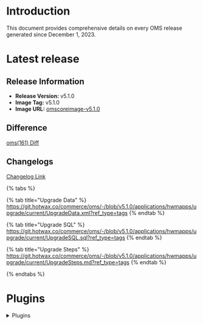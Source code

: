 # Introduction
This document provides comprehensive details on every OMS release generated since December 1, 2023.

# Latest release

## Release Information

- **Release Version:** v5.1.0
- **Image Tag:** v5.1.0
- **Image URL:** [omscoreimage-v5.1.0](289432782788.dkr.ecr.us-east-1.amazonaws.com/omscoreimage:omscoreimage-v5.1.0)

## Difference

[oms(161) Diff](https://git.hotwax.co/commerce/oms/-/compare/v5.0.0...v5.1.0?from_project_id=161&straight=false)

## Changelogs

[Changelog Link](https://git.hotwax.co/commerce/oms/-/blob/main/CHANGELOG.md)

{% tabs %}

{% tab title="Upgrade Data" %} https://git.hotwax.co/commerce/oms/-/blob/v5.1.0/applications/hwmapps/upgrade/current/UpgradeData.xml?ref_type=tags {% endtab %}

{% tab title="Upgrade SQL" %} https://git.hotwax.co/commerce/oms/-/blob/v5.1.0/applications/hwmapps/upgrade/current/UpgradeSQL.sql?ref_type=tags {% endtab %}

{% tab title="Upgrade Steps" %} https://git.hotwax.co/commerce/oms/-/blob/v5.1.0/applications/hwmapps/upgrade/current/UpgradeSteps.md?ref_type=tags {% endtab %}

{% endtabs %}


# Plugins

<details>

<summary>Plugins</summary>

| Plugin           | Version | Repository                                             |
|------------------|---------|--------------------------------------------------------|
| **netsuite**     | v4.16.0 | [netsuite](https://git.hotwax.co/plugins/netsuite.git) |
| **klaviyo**      | v4.12.0 | [klaviyo](https://git.hotwax.co/plugins/klaviyo.git)   |
| **shipstation**  | v4.12.0 | [shipstation](https://git.hotwax.co/plugins/shipping-integrations/shipstation.git) |
| **shipt**        | v4.12.0 | [shipt](https://git.hotwax.co/plugins/shipping-integrations/shipt.git) |
| **c807**         | v4.19.0 | [c807](https://git.hotwax.co/plugins/shipping-integrations/c807.git) |
| **guatex**       | v4.19.0 | [guatex](https://git.hotwax.co/plugins/shipping-integrations/guatex.git) |
| **terminal-express** | v4.19.0 | [terminal-express](https://git.hotwax.co/plugins/shipping-integrations/terminal-express.git) |
| **cargotrans**   | v4.19.0 | [cargotrans](https://git.hotwax.co/plugins/shipping-integrations/cargotrans.git) |

</details>

